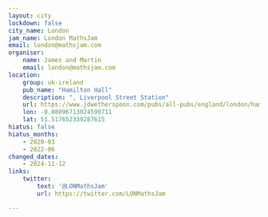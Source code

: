 ```yaml
---
layout: city
lockdown: false
city_name: London
jam_name: London MathsJam
email: london@mathsjam.com
organiser:
    name: James and Martin
    email: london@mathsjam.com
location:
    group: uk-ireland
    pub_name: "Hamilton Hall"
    description: ", Liverpool Street Station"
    url: https://www.jdwetherspoon.com/pubs/all-pubs/england/london/hamilton-hall-city-of-london
    lon: -0.08096713024599711
    lat: 51.517652339287615
hiatus: false
hiatus_months:
    - 2020-03
    - 2022-06
changed_dates:
    - 2024-11-12
links:
    twitter:
        text: '@LONMathsJam'
        url: https://twitter.com/LONMathsJam

---
```



